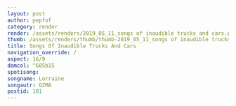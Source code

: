 ```yaml
---
layout: post
author: pepfof
category: render
render: /assets/renders/2019_05_11_songs of inaudible trucks and cars.png
thumb: /assets/renders/thumb/thumb-2019_05_11_songs of inaudible trucks and cars.png
title: Songs Of Inaudible Trucks And Cars
navigation_override: /
aspect: 16/9
domcol: ^685b15
spotisong: 
songname: Lorraine
songautr: OZMA
postid: 101
---
```


<!--USER BEGIN 1-->

<!--USER END 1-->

<!--more-->
<!--USER BEGIN 2-->

<!--USER END 2-->

